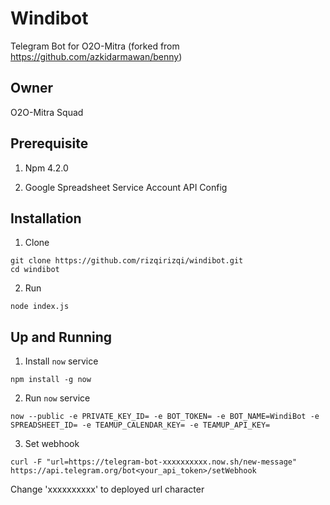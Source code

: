 # Windibot
Telegram Bot for O2O-Mitra
(forked from https://github.com/azkidarmawan/benny)

## Owner
O2O-Mitra Squad

## Prerequisite
1. Npm 4.2.0

2. Google Spreadsheet Service Account API Config

## Installation
1. Clone
  ```
  git clone https://github.com/rizqirizqi/windibot.git
  cd windibot
  ```
2. Run
  ```
  node index.js
  ```

## Up and Running
1. Install `now` service
  ```
  npm install -g now
  ```
2. Run `now` service
  ```
  now --public -e PRIVATE_KEY_ID= -e BOT_TOKEN= -e BOT_NAME=WindiBot -e SPREADSHEET_ID= -e TEAMUP_CALENDAR_KEY= -e TEAMUP_API_KEY=
  ```
3. Set webhook
  ```
  curl -F "url=https://telegram-bot-xxxxxxxxxx.now.sh/new-message" https://api.telegram.org/bot<your_api_token>/setWebhook
  ```
  Change 'xxxxxxxxxx' to deployed url character
